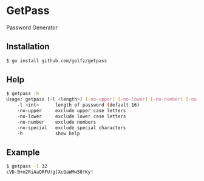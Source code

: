 # GetPass
Password Generator

## Installation
```bash
$ go install github.com/golfz/getpass
```

## Help
```bash
$ getpass -h
Usage: getpass [-l <length>] [-no-upper] [-no-lower] [-no-number] [-no-special] [-h]
    -l <int>      length of password (default 16)
    -no-upper     exclude upper case letters
    -no-lower     exclude lower case letters
    -no-number    exclude numbers
    -no-special   exclude special characters
    -h            show help
```

## Example
```bash
$ getpass -l 32
cVD-B+m2RiAaQRFU!g]XcQaWMw50!Ky!
```

